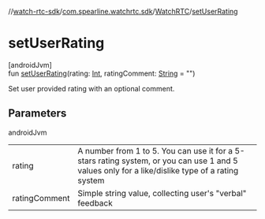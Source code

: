 //[watch-rtc-sdk](../../../index.md)/[com.spearline.watchrtc.sdk](../index.md)/[WatchRTC](index.md)/[setUserRating](set-user-rating.md)

# setUserRating

[androidJvm]\
fun [setUserRating](set-user-rating.md)(rating: [Int](https://kotlinlang.org/api/latest/jvm/stdlib/kotlin/-int/index.html), ratingComment: [String](https://kotlinlang.org/api/latest/jvm/stdlib/kotlin/-string/index.html) = &quot;&quot;)

Set user provided rating with an optional comment.

## Parameters

androidJvm

| | |
|---|---|
| rating | A number from 1 to 5. You can use it for a 5-stars rating system, or you can use 1 and 5 values only for a like/dislike type of a rating system |
| ratingComment | Simple string value, collecting user's &quot;verbal&quot; feedback |
